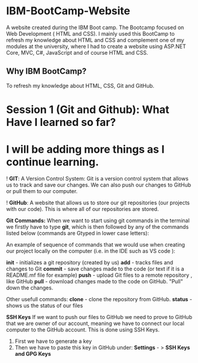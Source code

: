 # IBM-BootCamp-Website
A website created during the IBM Boot camp. The Bootcamp focused on Web Development ( HTML and CSS). 
I mainly used this BootCamp to refresh my knowledge about HTML and CSS and complement one of my modules at the university, where I had to create a website using ASP.NET Core, MVC, C#, JavaScript and of course HTML and CSS.

## Why IBM BootCamp? 

To refresh my knowledge about HTML, CSS, Git and GitHub.

# Session 1 (Git and Github): What Have I learned so far? 

# I will be adding more things as I continue learning. 

! **GIT**: 
A Version Control System: Git is a version control system that allows us to track and save our changes. We can also push our changes to GitHub or pull them to our computer. 

! **GitHub**: 
A website that allows us to store our git repositories (our projects with our code). This is where all of our repositories are stored. 

**Git Commands:** 
When we want to start using git commands in the terminal we firstly have to type **git**, which is then followed by any of the commands listed below (commands are Gtyped in lower case letters):

An example of sequence of commands that we would use when creating our project locally on the computer (i.e. in the IDE such as VS code ):

**init** - initializes a git repository (created by us)
**add** - tracks files and changes to Git
**commit** - save changes made to the code (or text if it is a README.mf file for example)
**push** - upload Git files to a remote repository , like GitHub 
**pull** - download changes made to the code on GitHub. "Pull" down the changes. 

Other usefull commands: 
**clone** - clone the repository from GitHub. 
**status** - shows us the status of our files

**SSH Keys** 
If we want to push our files to GitHub we need to prove to GitHub that we are owner of our account, meaning we have to connect our local computer to the GitHub account. This is done using SSH Keys. 

1. First we have to generate a key 
2. Then we have to paste this key in GitHub under: **Settings** - > **SSH Keys and GPG Keys**


